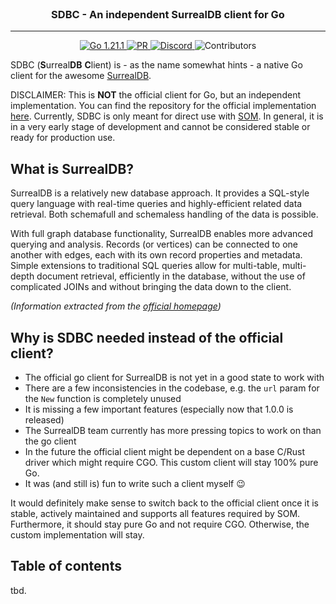 <br>

<div align="center">
    <h3>SDBC - An independent SurrealDB client for Go</h3>
</div>

<hr />

<p align="center">
  <a href="https://go.dev/doc/devel/release">
    <img src="https://img.shields.io/badge/go-1.21.1-informational" alt="Go 1.21.1">
  </a>
  <a href="https://github.com/go-surreal/sdbc/actions/workflows/pull_request.yml">
    <img src="https://github.com/go-surreal/sdbc/actions/workflows/pull_request.yml/badge.svg" alt="PR">
  </a>
  <a href="https://discord.gg/surrealdb">
    <img src="https://img.shields.io/discord/902568124350599239?label=discord&color=5a66f6" alt="Discord">
  </a>
  <img src="https://img.shields.io/github/contributors/go-surreal/sdbc" alt="Contributors">
</p>

SDBC (**S**urreal**DB** **C**lient) is - as the name somewhat hints - a native Go client for the awesome [SurrealDB](https://surrealdb.com/).

DISCLAIMER: This is **NOT** the official client for Go, but an independent implementation.
You can find the repository for the official implementation [here](https://github.com/surrealdb/surrealdb-go).
Currently, SDBC is only meant for direct use with [SOM](https://github.com/go-surreal/som).
In general, it is in a very early stage of development and cannot be considered stable or ready for production use.

## What is SurrealDB?

SurrealDB is a relatively new database approach.
It provides a SQL-style query language with real-time queries and highly-efficient related data retrieval.
Both schemafull and schemaless handling of the data is possible.

With full graph database functionality, SurrealDB enables more advanced querying and analysis.
Records (or vertices) can be connected to one another with edges, each with its own record properties and metadata.
Simple extensions to traditional SQL queries allow for multi-table, multi-depth document retrieval, efficiently
in the database, without the use of complicated JOINs and without bringing the data down to the client.

*(Information extracted from the [official homepage]((https://surrealdb.com)))*

## Why is SDBC needed instead of the official client?

- The official go client for SurrealDB is not yet in a good state to work with
- There are a few inconsistencies in the codebase, e.g. the `url` param for the `New` function is completely unused
- It is missing a few important features (especially now that 1.0.0 is released)
- The SurrealDB team currently has more pressing topics to work on than the go client
- In the future the official client might be dependent on a base C/Rust driver which might require CGO. This custom client will stay 100% pure Go.
- It was (and still is) fun to write such a client myself 😉

It would definitely make sense to switch back to the official client once it is stable, actively maintained and supports all features required by SOM.
Furthermore, it should stay pure Go and not require CGO. Otherwise, the custom implementation will stay.

## Table of contents

tbd.
